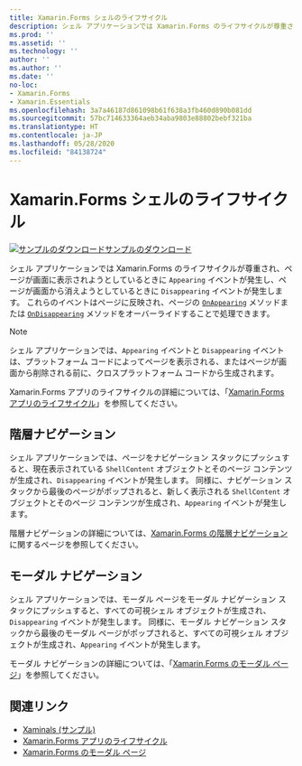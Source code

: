 ```yaml
---
title: Xamarin.Forms シェルのライフサイクル
description: シェル アプリケーションでは Xamarin.Forms のライフサイクルが尊重され、ページが画面に表示されようとしているときに Appearing イベントが発生し、ページが画面から消えようとしていときに Disappearing イベントが発生します。
ms.prod: ''
ms.assetid: ''
ms.technology: ''
author: ''
ms.author: ''
ms.date: ''
no-loc:
- Xamarin.Forms
- Xamarin.Essentials
ms.openlocfilehash: 3a7a46187d861098b61f638a3fb460d890b081dd
ms.sourcegitcommit: 57bc714633364aeb34aba9803e88802bebf321ba
ms.translationtype: HT
ms.contentlocale: ja-JP
ms.lasthandoff: 05/28/2020
ms.locfileid: "84138724"
---
```

# <a name="xamarinforms-shell-lifecycle"></a>Xamarin.Forms シェルのライフサイクル

[![サンプルのダウンロード](~/media/shared/download.png)サンプルのダウンロード](https://docs.microsoft.com/samples/xamarin/xamarin-forms-samples/userinterface-xaminals/)

シェル アプリケーションでは Xamarin.Forms のライフサイクルが尊重され、ページが画面に表示されようとしているときに `Appearing` イベントが発生し、ページが画面から消えようとしているときに `Disappearing` イベントが発生します。 これらのイベントはページに反映され、ページの [`OnAppearing`](xref:Xamarin.Forms.Page.OnAppearing) メソッドまたは [`OnDisappearing`](xref:Xamarin.Forms.Page.OnDisappearing) メソッドをオーバーライドすることで処理できます。

> [!NOTE]
> シェル アプリケーションでは、`Appearing` イベントと `Disappearing` イベントは、プラットフォーム コードによってページを表示される、またはページが画面から削除される前に、クロスプラットフォーム コードから生成されます。

Xamarin.Forms アプリのライフサイクルの詳細については、「[Xamarin.Forms アプリのライフサイクル](~/xamarin-forms/app-fundamentals/app-lifecycle.md)」を参照してください。

## <a name="hierarchical-navigation"></a>階層ナビゲーション

シェル アプリケーションでは、ページをナビゲーション スタックにプッシュすると、現在表示されている `ShellContent` オブジェクトとそのページ コンテンツが生成され、`Disappearing` イベントが発生します。 同様に、ナビゲーション スタックから最後のページがポップされると、新しく表示される `ShellContent` オブジェクトとそのページ コンテンツが生成され、`Appearing` イベントが発生します。

階層ナビゲーションの詳細については、[Xamarin.Forms の階層ナビゲーション](~/xamarin-forms/app-fundamentals/navigation/hierarchical.md)に関するページを参照してください。

## <a name="modal-navigation"></a>モーダル ナビゲーション

シェル アプリケーションでは、モーダル ページをモーダル ナビゲーション スタックにプッシュすると、すべての可視シェル オブジェクトが生成され、`Disappearing` イベントが発生します。 同様に、モーダル ナビゲーション スタックから最後のモーダル ページがポップされると、すべての可視シェル オブジェクトが生成され、`Appearing` イベントが発生します。

モーダル ナビゲーションの詳細については、「[Xamarin.Forms のモーダル ページ](~/xamarin-forms/app-fundamentals/navigation/modal.md)」を参照してください。

## <a name="related-links"></a>関連リンク

- [Xaminals (サンプル)](https://docs.microsoft.com/samples/xamarin/xamarin-forms-samples/userinterface-xaminals/)
- [Xamarin.Forms アプリのライフサイクル](~/xamarin-forms/app-fundamentals/app-lifecycle.md)
- [Xamarin.Forms のモーダル ページ](~/xamarin-forms/app-fundamentals/navigation/modal.md)
